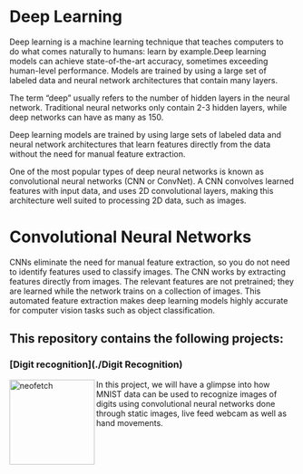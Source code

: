 # Deep Learning

Deep learning is a machine learning technique that teaches computers to do what comes naturally to humans: learn by example.Deep learning models can achieve state-of-the-art accuracy, sometimes exceeding human-level performance. Models are trained by using a large set of labeled data and neural network architectures that contain many layers.

The term “deep” usually refers to the number of hidden layers in the neural network. Traditional neural networks only contain 2-3 hidden layers, while deep networks can have as many as 150.

Deep learning models are trained by using large sets of labeled data and neural network architectures that learn features directly from the data without the need for manual feature extraction.

One of the most popular types of deep neural networks is known as convolutional neural networks (CNN or ConvNet). A CNN convolves learned features with input data, and uses 2D convolutional layers, making this architecture well suited to processing 2D data, such as images.

# Convolutional Neural Networks

CNNs eliminate the need for manual feature extraction, so you do not need to identify features used to classify images. The CNN works by extracting features directly from images. The relevant features are not pretrained; they are learned while the network trains on a collection of images. This automated feature extraction makes deep learning models highly accurate for computer vision tasks such as object classification.

## This repository contains the following projects:

### [Digit recognition](./Digit Recognition)

<img src="https://www.wolfram.com/language/11/neural-networks/assets.en/digit-classification/smallthumb_1.png" alt="neofetch" align="left" height="150px">
In this project, we will have a glimpse into how MNIST data can be used to recognize images of digits using convolutional neural networks done through static images, live feed webcam as well as hand movements. <br />
